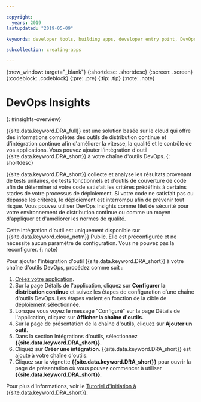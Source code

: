 ```yaml
---

copyright:
  years: 2019
lastupdated: "2019-05-09"

keywords: developer tools, building apps, developer entry point, DevOps, toolchain, insights

subcollection: creating-apps

---
```

{:new_window: target="_blank"}
{:shortdesc: .shortdesc}
{:screen: .screen}
{:codeblock: .codeblock}
{:pre: .pre}
{:tip: .tip}
{:note: .note}

# DevOps Insights
{: #insights-overview}

{{site.data.keyword.DRA_full}} est une solution basée sur le cloud qui offre des informations complètes des outils de distribution continue et d'intégration continue afin d'améliorer la vitesse, la qualité et le contrôle de vos applications. Vous pouvez ajouter l'intégration d'outil {{site.data.keyword.DRA_short}} à votre chaîne d'outils DevOps.
{: shortdesc}

{{site.data.keyword.DRA_short}} collecte et analyse les résultats provenant de tests unitaires, de tests fonctionnels et d'outils de couverture de code afin de déterminer si votre code satisfait les critères prédéfinis à certains stades de votre processus de déploiement. Si votre code ne satisfait pas ou dépasse les critères, le déploiement est interrompu afin de prévenir tout risque. Vous pouvez utiliser DevOps Insights comme filet de sécurité pour votre environnement de distribution continue ou comme un moyen d'appliquer et d'améliorer les normes de qualité.

Cette intégration d'outil est uniquement disponible sur {{site.data.keyword.cloud_notm}} Public. Elle est préconfigurée et ne nécessite aucun paramètre de configuration. Vous ne pouvez pas la reconfigurer.
{: note}

Pour ajouter l'intégration d'outil {{site.data.keyword.DRA_short}} à votre chaîne d'outils DevOps, procédez comme suit :

1. [Créez votre application](/docs/apps?topic=creating-apps-tutorial-getting-started#create-getting-started).
2. Sur la page Détails de l'application, cliquez sur **Configurer la distribution continue** et suivez les étapes de configuration d'une chaîne d'outils DevOps. Les étapes varient en fonction de la cible de déploiement sélectionnée.
3. Lorsque vous voyez le message "Configuré" sur la page Détails de l'application, cliquez sur **Afficher la chaîne d'outils**.
4. Sur la page de présentation de la chaîne d'outils, cliquez sur **Ajouter un outil**.
5. Dans la section Intégrations d'outils, sélectionnez **{{site.data.keyword.DRA_short}}**.
6. Cliquez sur **Créer une intégration**. {{site.data.keyword.DRA_short}} est ajouté à votre chaîne d'outils.
7. Cliquez sur la vignette **{{site.data.keyword.DRA_short}}** pour ouvrir la page de présentation où vous pouvez commencer à utiliser **{{site.data.keyword.DRA_short}}**.

Pour plus d'informations, voir le [Tutoriel d'initiation à {{site.data.keyword.DRA_short}}](/docs/services/DevOpsInsights?topic=DevOpsInsights-getting-started).
